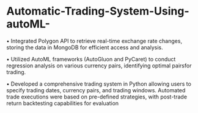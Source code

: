 # Automatic-Trading-System-Using-autoML-

• Integrated Polygon API to retrieve real-time exchange rate changes, storing the data in MongoDB for efficient access and analysis.

• Utilized AutoML frameworks (AutoGluon and PyCaret) to conduct regression analysis on various currency pairs, identifying optimal pairsfor trading.

• Developed a comprehensive trading system in Python allowing users to specify trading dates, currency pairs, and trading windows. Automated trade executions were based on pre-defined strategies, with post-trade return backtesting capabilities for evaluation
